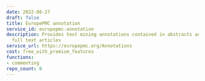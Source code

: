 ```yaml
---
date: 2022-06-27
draft: false
title: EuropePMC annotation
service_id: europepmc-annotation
description: Provides text mining annotations contained in abstracts and open access
  full text articles
service_url: https://europepmc.org/Annotations
cost: free_with_premium_features
functions:
- commenting
repo_count: 0
---
```



